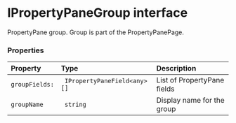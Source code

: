 # IPropertyPaneGroup interface

PropertyPane group. Group is part of the PropertyPanePage.



### Properties

| Property	   | Type	| Description|
|:-------------|:-------|:-----------|
|`groupFields:`      |` IPropertyPaneField<any>[]` | List of PropertyPane fields |
|`groupName`      |` string` | Display name for the group |




